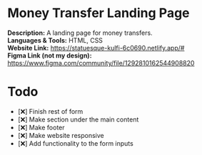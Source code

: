 # Money Transfer Landing Page

**Description:** A landing page for money transfers.<br>
**Languages & Tools:** HTML, CSS<br>
**Website Link:** https://statuesque-kulfi-6c0690.netlify.app/#<br>
**Figma Link (not my design):** https://www.figma.com/community/file/1292810162544908820

# Todo
- [❌] Finish rest of form
- [❌] Make section under the main content
- [❌] Make footer
- [❌] Make website responsive
- [❌] Add functionality to the form inputs
